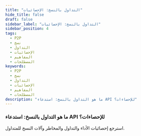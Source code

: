 ```yaml
---
title: "التداول بالنسخ: الإحصائيات"
hide_title: false
draft: false
sidebar_label: "التداول بالنسخ: الإحصائيات"
sidebar_position: 4
tags:
  - P2P
  - نسخ
  - التداول
  - الإحصائيات
  - المفاهيم
  - المصطلحات
keywords:
  - P2P
  - نسخ
  - التداول
  - الإحصائيات
  - المفاهيم
  - المصطلحات
description: "ما هو التداول بالنسخ: استدعاء API للإحصاءات؟"
---
```


### ما هو التداول بالنسخ: استدعاء API للإحصاءات؟

استرجع إحصائيات الأداء والتداول والمخاطر وآلات النسخ للمتداول.
